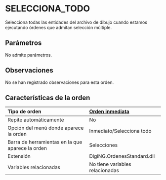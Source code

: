 # SELECCIONA\_TODO

Selecciona todas las entidades del archivo de dibujo cuando estamos ejecutando órdenes que admitan selección múltiple.

## Parámetros

No admite parámetros.

## Observaciones

No se han registrado observaciones para esta orden.

## Características de la orden

| Tipo de orden | [Orden inmediata](selecciona-todo.md) |
| :--- | :--- |
| Repite automáticamente | No |
| Opción del menú donde aparece la orden | Inmediato/Selecciona todo |
| Barra de herramientas en la que aparece la orden | Selecciones |
| Extensión | DigiNG.OrdenesStandard.dll |
| Variables relacionadas | No tiene variables relacionadas |

